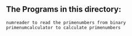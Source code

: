 
The Programs in this directory:
-------------------------------
	numreader to read the primenumbers from binary  
	primenumcalculator to calculate primenumbers
